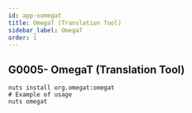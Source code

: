 ```yaml
---
id: app-xomegat
title: OmegaT (Translation Tool)
sidebar_label: OmegaT
order: 1
---
```



## G0005- OmegaT (Translation Tool)
```
nuts install org.omegat:omegat
# Example of usage
nuts omegat
```
